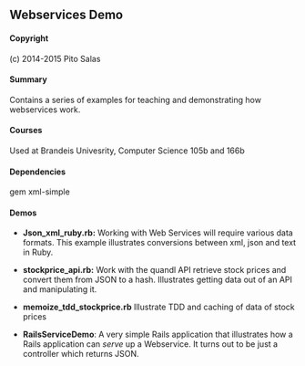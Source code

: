 ## Webservices Demo

#### Copyright

(c) 2014-2015 Pito Salas

#### Summary

Contains a series of examples for teaching and demonstrating how webservices work.

#### Courses

Used at Brandeis Univesrity, Computer Science 105b and 166b

#### Dependencies

gem xml-simple

#### Demos

* **Json_xml_ruby.rb:** Working with Web Services will require various data formats. This example illustrates conversions between xml, json and text in Ruby.

* **stockprice_api.rb:** Work with the quandl API retrieve stock prices and convert them from JSON to a hash. Illustrates getting data out of an API and manipulating it.

* **memoize_tdd_stockprice.rb** Illustrate TDD and caching of data of stock prices

* **RailsServiceDemo**: A very simple Rails application that illustrates how a Rails application can *serve* up a Webservice. It turns out to be just a controller which returns JSON.
